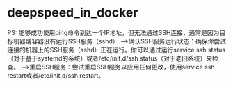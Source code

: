 # deepspeed_in_docker








PS:
能够成功使用ping命令到达一个IP地址，但无法通过SSH连接，通常是因为目标机器或容器没有运行SSH服务（sshd）
-->确认SSH服务运行状态：确保你尝试连接的机器上的SSH服务（sshd）正在运行。你可以通过运行service ssh status（对于基于systemd的系统）或者/etc/init.d/ssh status（对于老旧系统）来检查。
-->重启SSH服务：尝试重启SSH服务以应用任何更改，使用service ssh restart或者/etc/init.d/ssh restart。



